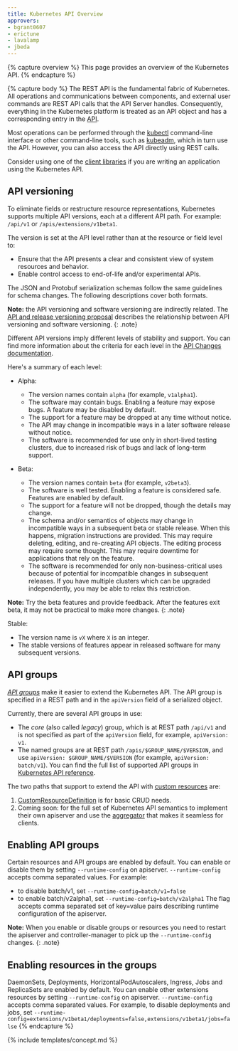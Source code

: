 ```yaml
---
title: Kubernetes API Overview
approvers:
- bgrant0607
- erictune
- lavalamp
- jbeda
---
```


{% capture overview %}
This page provides an overview of the Kubernetes API. 
{% endcapture %}

{% capture body %}
The REST API is the fundamental fabric of Kubernetes. All operations and communications between components, and external user commands are REST API calls that the API Server handles. Consequently, everything in the Kubernetes
platform is treated as an API object and has a corresponding entry in the
[API](/docs/api-reference/{{page.version}}/).

Most operations can be performed through the
[kubectl](/docs/reference/kubectl/overview/) command-line interface or other
command-line tools, such as [kubeadm](/docs/reference/setup-tools/kubeadm/kubeadm/), which in turn use
the API. However, you can also access the API directly using REST calls.

Consider using one of the [client libraries](/docs/reference/client-libraries/)
if you are writing an application using the Kubernetes API.

## API versioning

To eliminate fields or restructure resource representations, Kubernetes supports
multiple API versions, each at a different API path. For example: `/api/v1` or
`/apis/extensions/v1beta1`.

The version is set at the API level rather than at the resource or field level to:
- Ensure that the API presents a clear and consistent view of system resources and behavior.
- Enable control access to end-of-life and/or experimental APIs.

The JSON and Protobuf serialization schemas follow the same guidelines for schema changes. The following descriptions cover both formats.

**Note:** the API versioning and software versioning are indirectly related.  The [API and release
versioning proposal](https://git.k8s.io/community/contributors/design-proposals/release/versioning.md) describes the relationship between API versioning and software versioning.
{: .note}

Different API versions imply different levels of stability and support. You can find more information about the criteria for each level in the [API Changes documentation](https://git.k8s.io/community/contributors/devel/api_changes.md#alpha-beta-and-stable-versions).  

Here's a summary of each level:
- Alpha:
  - The version names contain `alpha` (for example, `v1alpha1`).
  - The software may contain bugs. Enabling a feature may expose bugs. A feature may be disabled by default.
  - The support for a feature may be dropped at any time without notice.
  - The API may change in incompatible ways in a later software release without notice.
  - The software is recommended for use only in short-lived testing clusters, due to increased risk of bugs and lack of   long-term support.
  
- Beta:
  - The version names contain `beta` (for example, `v2beta3`).
  - The software is well tested. Enabling a feature is considered safe. Features are enabled by default.
  - The support for a feature will not be dropped, though the details may change.
  - The schema and/or semantics of objects may change in incompatible ways in a subsequent beta or stable release. When this happens, migration instructions are provided.  This may require deleting, editing, and re-creating
    API objects. The editing process may require some thought. This may require downtime for applications that rely on the feature.
  - The software is recommended for only non-business-critical uses because of potential for incompatible changes in subsequent releases. If you have multiple clusters which can be upgraded independently, you may be able to relax this restriction.
  
**Note:** Try the beta features and provide feedback. After the features exit beta, it may not be practical to make more changes.
 {: .note} 
  
Stable:
  - The version name is `vX` where `X` is an integer.
  - The stable versions of features appear in released software for many subsequent versions.

## API groups

[*API groups*](https://git.k8s.io/community/contributors/design-proposals/api-machinery/api-group.md) make it easier to extend the Kubernetes API. The API group is specified in a REST path and in the `apiVersion` field of a serialized object.

Currently, there are several API groups in use:

*  The *core* (also called *legacy*) group, which is at REST path `/api/v1` and is not specified as part of the `apiVersion` field, for example, `apiVersion: v1`.
*  The named groups are at REST path `/apis/$GROUP_NAME/$VERSION`, and use `apiVersion: $GROUP_NAME/$VERSION`
   (for example, `apiVersion: batch/v1`). You can find the full list of supported API groups in [Kubernetes API reference](/docs/reference/).

The two paths that support to extend the API with [custom resources](/docs/concepts/api-extension/custom-resources/) are:

1. [CustomResourceDefinition](/docs/tasks/access-kubernetes-api/extend-api-custom-resource-definitions/)
   is for basic CRUD needs.
1. Coming soon: for the full set of Kubernetes API semantics to implement their own apiserver
   and use the [aggregator](https://github.com/kubernetes/community/blob/master/contributors/design-proposals/api-machinery/aggregated-api-servers.md) that makes it seamless for clients.
 

## Enabling API groups

Certain resources and API groups are enabled by default. You can enable or disable them by setting `--runtime-config`
on apiserver. `--runtime-config` accepts comma separated values. For example:
 - to disable batch/v1, set `--runtime-config=batch/v1=false`
 - to enable batch/v2alpha1, set `--runtime-config=batch/v2alpha1`
The flag accepts comma separated set of key=value pairs describing runtime configuration of the apiserver.

**Note:** When you enable or disable groups or resources you need to restart the apiserver and controller-manager
to pick up the `--runtime-config` changes.
{: .note}

## Enabling resources in the groups

DaemonSets, Deployments, HorizontalPodAutoscalers, Ingress, Jobs and ReplicaSets are enabled by default.
You can enable other extensions resources by setting `--runtime-config` on
apiserver. `--runtime-config` accepts comma separated values. For example, to disable deployments and jobs, set
`--runtime-config=extensions/v1beta1/deployments=false,extensions/v1beta1/jobs=false`
{% endcapture %}

{% include templates/concept.md %}

